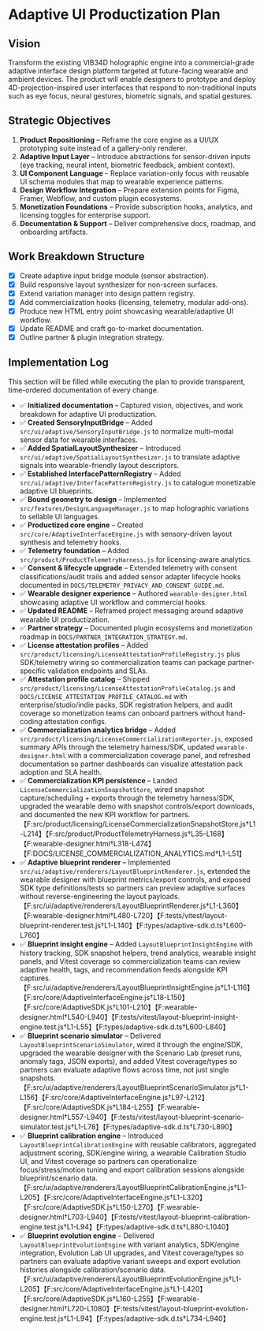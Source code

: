 # Adaptive UI Productization Plan

## Vision
Transform the existing VIB34D holographic engine into a commercial-grade adaptive interface design platform targeted at future-facing wearable and ambient devices. The product will enable designers to prototype and deploy 4D-projection-inspired user interfaces that respond to non-traditional inputs such as eye focus, neural gestures, biometric signals, and spatial gestures.

## Strategic Objectives
1. **Product Repositioning** – Reframe the core engine as a UI/UX prototyping suite instead of a gallery-only renderer.
2. **Adaptive Input Layer** – Introduce abstractions for sensor-driven inputs (eye tracking, neural intent, biometric feedback, ambient context).
3. **UI Component Language** – Replace variation-only focus with reusable UI schema modules that map to wearable experience patterns.
4. **Design Workflow Integration** – Prepare extension points for Figma, Framer, Webflow, and custom plugin ecosystems.
5. **Monetization Foundations** – Provide subscription hooks, analytics, and licensing toggles for enterprise support.
6. **Documentation & Support** – Deliver comprehensive docs, roadmap, and onboarding artifacts.

## Work Breakdown Structure
- [x] Create adaptive input bridge module (sensor abstraction).
- [x] Build responsive layout synthesizer for non-screen surfaces.
- [x] Extend variation manager into design pattern registry.
- [x] Add commercialization hooks (licensing, telemetry, modular add-ons).
- [x] Produce new HTML entry point showcasing wearable/adaptive UI workflow.
- [x] Update README and craft go-to-market documentation.
- [x] Outline partner & plugin integration strategy.

## Implementation Log
This section will be filled while executing the plan to provide transparent, time-ordered documentation of every change.

- ✅ **Initialized documentation** – Captured vision, objectives, and work breakdown for adaptive UI productization.
- ✅ **Created SensoryInputBridge** – Added `src/ui/adaptive/SensoryInputBridge.js` to normalize multi-modal sensor data for wearable interfaces.
- ✅ **Added SpatialLayoutSynthesizer** – Introduced `src/ui/adaptive/SpatialLayoutSynthesizer.js` to translate adaptive signals into wearable-friendly layout descriptors.
- ✅ **Established InterfacePatternRegistry** – Added `src/ui/adaptive/InterfacePatternRegistry.js` to catalogue monetizable adaptive UI blueprints.
- ✅ **Bound geometry to design** – Implemented `src/features/DesignLanguageManager.js` to map holographic variations to sellable UI languages.
- ✅ **Productized core engine** – Created `src/core/AdaptiveInterfaceEngine.js` with sensory-driven layout synthesis and telemetry hooks.
- ✅ **Telemetry foundation** – Added `src/product/ProductTelemetryHarness.js` for licensing-aware analytics.
- ✅ **Consent & lifecycle upgrade** – Extended telemetry with consent classifications/audit trails and added sensor adapter lifecycle hooks documented in `DOCS/TELEMETRY_PRIVACY_AND_CONSENT_GUIDE.md`.
- ✅ **Wearable designer experience** – Authored `wearable-designer.html` showcasing adaptive UI workflow and commercial hooks.
- ✅ **Updated README** – Reframed project messaging around adaptive wearable UI productization.
- ✅ **Partner strategy** – Documented plugin ecosystems and monetization roadmap in `DOCS/PARTNER_INTEGRATION_STRATEGY.md`.
- ✅ **License attestation profiles** – Added `src/product/licensing/LicenseAttestationProfileRegistry.js` plus SDK/telemetry wiring so commercialization teams can package partner-specific validation endpoints and SLAs.
- ✅ **Attestation profile catalog** – Shipped `src/product/licensing/LicenseAttestationProfileCatalog.js` and `DOCS/LICENSE_ATTESTATION_PROFILE_CATALOG.md` with enterprise/studio/indie packs, SDK registration helpers, and audit coverage so monetization teams can onboard partners without hand-coding attestation configs.
- ✅ **Commercialization analytics bridge** – Added `src/product/licensing/LicenseCommercializationReporter.js`, exposed summary APIs through the telemetry harness/SDK, updated `wearable-designer.html` with a commercialization coverage panel, and refreshed documentation so partner dashboards can visualize attestation pack adoption and SLA health.
- ✅ **Commercialization KPI persistence** – Landed `LicenseCommercializationSnapshotStore`, wired snapshot capture/scheduling + exports through the telemetry harness/SDK, upgraded the wearable demo with snapshot controls/export downloads, and documented the new KPI workflow for partners.【F:src/product/licensing/LicenseCommercializationSnapshotStore.js†L1-L214】【F:src/product/ProductTelemetryHarness.js†L35-L168】【F:wearable-designer.html†L318-L474】【F:DOCS/LICENSE_COMMERCIALIZATION_ANALYTICS.md†L1-L51】
- ✅ **Adaptive blueprint renderer** – Implemented `src/ui/adaptive/renderers/LayoutBlueprintRenderer.js`, extended the wearable designer with blueprint metrics/export controls, and exposed SDK type definitions/tests so partners can preview adaptive surfaces without reverse-engineering the layout payloads.【F:src/ui/adaptive/renderers/LayoutBlueprintRenderer.js†L1-L360】【F:wearable-designer.html†L480-L720】【F:tests/vitest/layout-blueprint-renderer.test.js†L1-L140】【F:types/adaptive-sdk.d.ts†L600-L760】
- ✅ **Blueprint insight engine** – Added `LayoutBlueprintInsightEngine` with history tracking, SDK snapshot helpers, trend analytics, wearable insight panels, and Vitest coverage so commercialization teams can review adaptive health, tags, and recommendation feeds alongside KPI captures.【F:src/ui/adaptive/renderers/LayoutBlueprintInsightEngine.js†L1-L116】【F:src/core/AdaptiveInterfaceEngine.js†L18-L150】【F:src/core/AdaptiveSDK.js†L101-L210】【F:wearable-designer.html†L540-L940】【F:tests/vitest/layout-blueprint-insight-engine.test.js†L1-L55】【F:types/adaptive-sdk.d.ts†L600-L840】
- ✅ **Blueprint scenario simulator** – Delivered `LayoutBlueprintScenarioSimulator`, wired it through the engine/SDK, upgraded the wearable designer with the Scenario Lab (preset runs, anomaly tags, JSON exports), and added Vitest coverage/types so partners can evaluate adaptive flows across time, not just single snapshots.【F:src/ui/adaptive/renderers/LayoutBlueprintScenarioSimulator.js†L1-L156】【F:src/core/AdaptiveInterfaceEngine.js†L97-L212】【F:src/core/AdaptiveSDK.js†L184-L255】【F:wearable-designer.html†L557-L940】【F:tests/vitest/layout-blueprint-scenario-simulator.test.js†L1-L78】【F:types/adaptive-sdk.d.ts†L730-L890】
- ✅ **Blueprint calibration engine** – Introduced `LayoutBlueprintCalibrationEngine` with reusable calibrators, aggregated adjustment scoring, SDK/engine wiring, a wearable Calibration Studio UI, and Vitest coverage so partners can operationalize focus/stress/motion tuning and export calibration sessions alongside blueprint/scenario data.【F:src/ui/adaptive/renderers/LayoutBlueprintCalibrationEngine.js†L1-L205】【F:src/core/AdaptiveInterfaceEngine.js†L1-L320】【F:src/core/AdaptiveSDK.js†L150-L270】【F:wearable-designer.html†L703-L940】【F:tests/vitest/layout-blueprint-calibration-engine.test.js†L1-L94】【F:types/adaptive-sdk.d.ts†L880-L1040】
- ✅ **Blueprint evolution engine** – Delivered `LayoutBlueprintEvolutionEngine` with variant analytics, SDK/engine integration, Evolution Lab UI upgrades, and Vitest coverage/types so partners can evaluate adaptive variant sweeps and export evolution histories alongside calibration/scenario data.【F:src/ui/adaptive/renderers/LayoutBlueprintEvolutionEngine.js†L1-L205】【F:src/core/AdaptiveInterfaceEngine.js†L1-L420】【F:src/core/AdaptiveSDK.js†L160-L255】【F:wearable-designer.html†L720-L1080】【F:tests/vitest/layout-blueprint-evolution-engine.test.js†L1-L94】【F:types/adaptive-sdk.d.ts†L734-L940】

